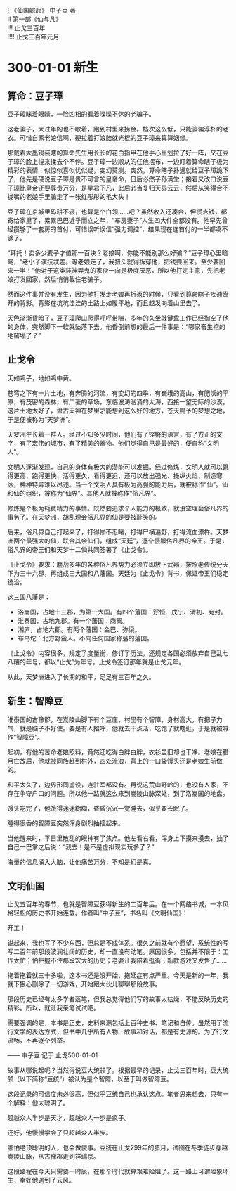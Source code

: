! 《仙国崛起》 中子豆 著  
!! 第一部《仙与凡》  
!!! 止戈三百年  
!!!! 止戈三百年元月

# 300-01-01 新生

## 算命：豆子璋

豆子璋眯着眼睛，一脸凶相的看着喋喋不休的老骗子。

这老骗子，大过年的也不歇着，跑到村里来捞金。档次这么低，只能骗骗淳朴的老农。可惜自家老娘信啊，硬拉着打娘胎就光棍的豆子璋来算算姻缘。

那戴着大墨镜装瞎的算命先生用长长的花白指甲在他手心里划拉了好一阵，又在豆子璋的脸上捏来揉去个不停。豆子璋一边顺从的任他摆布，一边盯着算命瞎子极为精彩的表情：似惊似喜似忧似疑，变幻莫测。突然，算命瞎子扑通就给豆子璋跪下了，他先是硬说豆子璋是贵不可言的皇帝命，日后必然子孙满堂；接着又改口说豆子璋比皇帝还要尊贵万分，是星君下凡，此后必当复归天界云云，然后从笑得合不拢嘴的老娘手里骗走了一张红彤彤的毛大头！

豆子璋在京城里码耕不辍，也算是个白领……吧？虽然收入还凑合，但攒点钱，都寄给家里了，累累巴巴近乎而立之年，“车房妻子”人生四大件全都没有。他早先曾经攒够了一套房的首付，可惜误听误信“强力调控”，结果现在连首付的一半都凑不够了。

“拜托！卖多少麦子才值那一百块？老娘啊，你能不能别那么好骗？”豆子璋心里暗骂，“老小子演技忒差。等老娘走了，我扭头就得拆穿他，把钱要回来。至少要回来一半！”他对于这类装神弄鬼的家伙一向是极度厌恶，所以他打定主意，先把老娘打发回家，然后悄悄截住老骗子。

然而这件事并没有发生，因为他打发走老娘再折返的时候，只看到算命瞎子疾速离开的背影。背影在坑坑洼洼的土路上如履平地，而且越发向着山里去了。

天色渐渐昏暗了，豆子璋爬山爬得呼呼带喘，多年的久坐敲键盘工作已经掏空了他的身体，突然脚下一软就坠落下去。他昏倒前想的最后一件事是：“哪家畜生挖的地窖塌了？”

## 止戈令

天如鸡子，地如鸡中黄。

苍穹之下有一片土地，有奔腾的河流，有变幻的四季，有巍峨的高山，有肥沃的平原，有茂密的森林，有广袤的草场，东临波涛汹涌的大海，西接一望无际的沙漠。这片土地太好了，盘古天神在梦里才能想到这么好的地方，苍天赐予的梦想之地，于是便被称为“天梦洲”。

天梦洲生长着一群人。经过不知多少时间，他们有了铿锵的语言，有了方正的文字，有了宏伟的城市，有了精美的器物。他们觉得自己是最好的，便自称“文明人”。

文明人逐渐发现，自己的身体有极大的潜能可以发掘。经过修炼，文明人就可以跳得更高、跑得更快、活得更久、看得更远，还可以放出强光、操纵火焰、制造寒冰，种种特异难以尽述。当一个文明人具有极为高强的能力后，就被称作“仙”。仙和仙的组织，被称为“仙界”。其他人就被称作“俗凡界”。

修炼是个极为耗费精力的事情。既然要追求个人能力的极致，就没空理会俗凡界的事务了。在天梦洲，胡乱理会俗凡界的仙是要被耻笑的。

后来，俗凡界自己打起来了，打得惨不忍睹，打得尸横遍野，打得流血漂杵。天梦洲两个最强大的仙，联合其余仙们，组成“天廷”，逐个慑服俗凡界的帝王。于是，俗凡界的帝王们和天梦十二仙共同签署了《止戈令》。

《止戈令》要求：鏖战多年的各种俗凡界势力必须立即放下武器，按照老传统分天下为三十六郡，再组成三大国和八藩国。天廷为《止戈令》背书，保证帝王们稳定统治。

这三国八藩是：

* 洛嵩国，占地十三郡，为第一大国。有四个藩国：泘恒、戊宁、渭初、宛封。
* 淮泰国，占地九郡。有一个藩国：商离。
* 湘庐，占地六郡。有两个藩国：金巴、弥渠。
* 布乌坨：北方野蛮人。不向任何国家称藩的藩国。

《止戈令》内容很多，规定了度量衡，修订了历法，还规定各国必须放弃自己乱七八糟的年号，都以“止戈”为年号。止戈令签订那年就是止戈元年。

从此，天梦洲进入了长期的和平，足足有三百年之久。

## 新生：智障豆

淮泰国的古豫郡，在嵩陵山脚下有个豆庄，村里有个智障，身材高大，有把子力气，就是脑子不好使。要是有人招呼，他就去干点活，吃饱了就瞎逛，于是就被喊作“智障豆”。

起初，有他的苦命老娘照料，竟然还吃得白胖白胖，衣衫虽旧却也干净。老娘在腊月亡故后，他就被同族赶到村外，四处流浪，背上的一口袋馒头还是老娘生前做的。

和平太久了，边界形同虚设，连驻军都没有。再说这荒山野岭的，也没有人家，不存在争夺户口的问题。所以他一路就这么来到嵩陵山脉深处，到了洛嵩国的地盘。

馒头吃完了，他饿得迷迷糊糊，昏昏沉沉一觉睡去，似乎要长眠了。

睡得很香的智障豆突然浑身剧烈抽搐起来。

当他醒来时，平日里散乱的眼神有了焦点。他左看右看，浑身上下摸来摸去，抽了自己一巴掌之后说：“我去！是不是虚拟现实玩多了？”

海量的信息涌入大脑，让他痛苦万分，不知是幻是真。

## 文明仙国

止戈五百年的春节，也就是智障豆获得新生的二百年后。在一个网络书城，一本风格轻松的历史书开始连载。作者叫“中子豆”，书名叫《文明仙国》：

开工！

说起来，我也写了不少东西，但总是不成体系。很久之前就有个愿望，系统性的写写二百年前那段波澜壮阔的历史，却一直没有动笔。原因很多，包括并不限于：工作太忙；怕把握不住那段宏大的历史；老婆让我陪着逛街；新款游戏又发售了……

拖着拖着就三十多啦，这本书还是没开始，拖延症有点严重。今天是新的一年，我就下狠心删除了一切游戏，开始跟大伙儿聊聊那段故事。

那段历史已经有太多学者落笔，但我总觉得他们写的故事太枯燥，不能反映历史的精彩。所以，就让我亲笔试试吧。

需要强调的是，本书是正史，史料来源包括上百种史书、笔记和自传。虽然用了流行文学的表达方式，但书中几乎所有人物、故事和对话，都是有史源的。为了行文流畅，不再逐个列举。

—— 中子豆 记于 止戈500-01-01

故事从哪说起呢？当然得说豆大统领了。根据最早的记录，止戈三百年时，豆大统领（以下简称“豆统”）被认为是个智障，以至于叫做智障豆。

这段记录的可信度未必很高，但似乎豆统自己也承认这点。笔者思来想去，只有一个解释：他太聪明了。

超越众人半步是天才，超越众人一步是疯子。

还好，他慢慢学会了只超越众人半步。

哪怕绝顶聪明的人，也会做傻事。豆统在止戈299年的腊月，试图在冬季徒步穿越嵩陵山脉，从古豫郡走到祥瑞京。

这段路程在今天只需要一时辰，在那个时代就算艰难险阻了。这一路上可谓险象环生，幸好他遇到了云风。